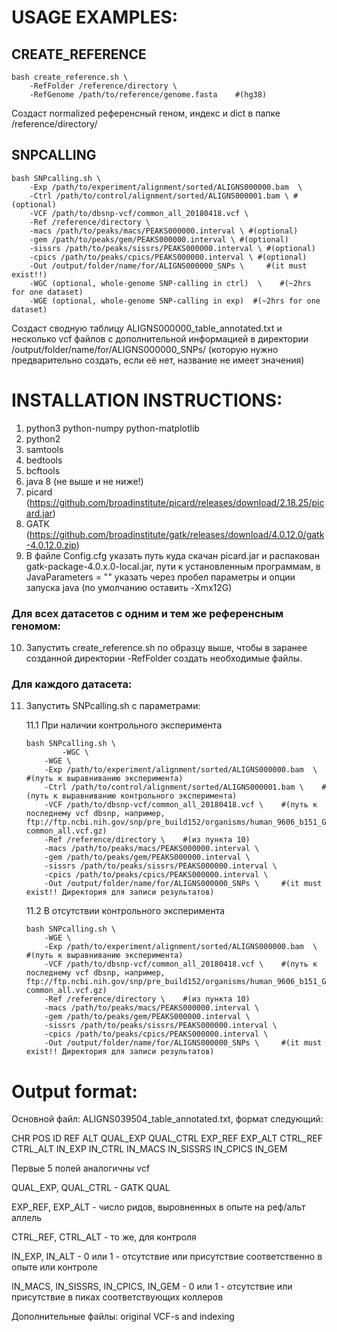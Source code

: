 # USAGE EXAMPLES:

## CREATE_REFERENCE

    bash create_reference.sh \
        -RefFolder /reference/directory \
        -RefGenome /path/to/reference/genome.fasta    #(hg38)
        
Создаст normalized референсный геном, индекс и dict в папке /reference/directory/

## SNPCALLING

	bash SNPcalling.sh \
		-Exp /path/to/experiment/alignment/sorted/ALIGNS000000.bam  \
		-Ctrl /path/to/control/alignment/sorted/ALIGNS000001.bam \ #(optional)
		-VCF /path/to/dbsnp-vcf/common_all_20180418.vcf \
		-Ref /reference/directory \
		-macs /path/to/peaks/macs/PEAKS000000.interval \ #(optional)
		-gem /path/to/peaks/gem/PEAKS000000.interval \ #(optional)
		-sissrs /path/to/peaks/sissrs/PEAKS000000.interval \ #(optional)
		-cpics /path/to/peaks/cpics/PEAKS000000.interval \ #(optional)
		-Out /output/folder/name/for/ALIGNS000000_SNPs \     #(it must exist!!)
		-WGC (optional, whole-genome SNP-calling in ctrl)  \    #(~2hrs for one dataset)
		-WGE (optional, whole-genome SNP-calling in exp)  #(~2hrs for one dataset)
		
Создаст сводную таблицу ALIGNS000000_table_annotated.txt и несколько vcf файлов с дополнительной информацией в директории /output/folder/name/for/ALIGNS000000_SNPs/ (которую нужно предварительно создать, если её нет, название не имеет значения)

# INSTALLATION INSTRUCTIONS:

1. python3
	python-numpy
	python-matplotlib
2. python2
3. samtools
4. bedtools
5. bcftools
6. java 8 (не выше и не ниже!)
7. picard (https://github.com/broadinstitute/picard/releases/download/2.18.25/picard.jar)
8. GATK (https://github.com/broadinstitute/gatk/releases/download/4.0.12.0/gatk-4.0.12.0.zip)
9. В файле Config.cfg указать путь куда скачан picard.jar и распакован gatk-package-4.0.x.0-local.jar, пути к установленным программам, в JavaParameters = "" указать через пробел параметры и опции запуска java (по умолчанию оставить -Xmx12G)

### Для всех датасетов с одним и тем же референсным геномом:

10. Запустить create_reference.sh по образцу выше, чтобы в заранее созданной директории -RefFolder создать необходимые файлы.

### Для каждого датасета:

11. Запустить SNPcalling.sh с параметрами:

	11.1 При наличии контрольного эксперимента

		bash SNPcalling.sh \
		    	-WGC \
			-WGE \
			-Exp /path/to/experiment/alignment/sorted/ALIGNS000000.bam  \    #(путь к выравниванию эксперимента)
			-Ctrl /path/to/control/alignment/sorted/ALIGNS000001.bam \    #(путь к выравниванию контрольного эксперимента)
			-VCF /path/to/dbsnp-vcf/common_all_20180418.vcf \    #(путь к последнему vcf dbsnp, например, ftp://ftp.ncbi.nih.gov/snp/pre_build152/organisms/human_9606_b151_GRCh38p7/VCF/GATK/00-common_all.vcf.gz)
			-Ref /reference/directory \    #(из пункта 10)
			-macs /path/to/peaks/macs/PEAKS000000.interval \
			-gem /path/to/peaks/gem/PEAKS000000.interval \
			-sissrs /path/to/peaks/sissrs/PEAKS000000.interval \
			-cpics /path/to/peaks/cpics/PEAKS000000.interval \
			-Out /output/folder/name/for/ALIGNS000000_SNPs \     #(it must exist!! Директория для записи результатов)
	
	11.2 В отсутствии контрольного эксперимента

		bash SNPcalling.sh \
			-WGE \
			-Exp /path/to/experiment/alignment/sorted/ALIGNS000000.bam  \    #(путь к выравниванию эксперимента)
			-VCF /path/to/dbsnp-vcf/common_all_20180418.vcf \    #(путь к последнему vcf dbsnp, например, ftp://ftp.ncbi.nih.gov/snp/pre_build152/organisms/human_9606_b151_GRCh38p7/VCF/GATK/00-common_all.vcf.gz)
			-Ref /reference/directory \    #(из пункта 10)
			-macs /path/to/peaks/macs/PEAKS000000.interval \
			-gem /path/to/peaks/gem/PEAKS000000.interval \
			-sissrs /path/to/peaks/sissrs/PEAKS000000.interval \
			-cpics /path/to/peaks/cpics/PEAKS000000.interval \
			-Out /output/folder/name/for/ALIGNS000000_SNPs \     #(it must exist!! Директория для записи результатов)

# Output format:
Основной файл: ALIGNS039504_table_annotated.txt, формат следующий:

CHR POS ID REF ALT QUAL_EXP QUAL_CTRL EXP_REF EXP_ALT CTRL_REF CTRL_ALT IN_EXP IN_CTRL IN_MACS IN_SISSRS IN_CPICS IN_GEM

Первые 5 полей аналогичны vcf

QUAL_EXP, QUAL_CTRL - GATK QUAL

EXP_REF, EXP_ALT - число ридов, выровненных в опыте на реф/альт аллель

CTRL_REF, CTRL_ALT - то же, для контроля

IN_EXP, IN_ALT - 0 или 1 - отсутствие или присутствие соответственно в опыте или контроле

IN_MACS, IN_SISSRS, IN_CPICS, IN_GEM - 0 или 1 - отсутствие или присутствие в пиках соответствующих коллеров

Дополнительные файлы: original VCF-s and indexing
